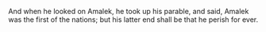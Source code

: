 And when he looked on Amalek, he took up his parable, and said, Amalek was the first of the nations; but his latter end shall be that he perish for ever.
